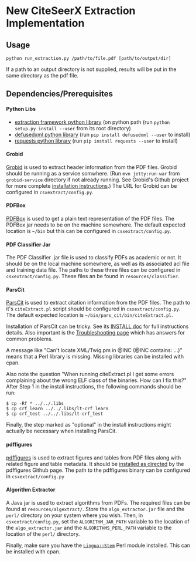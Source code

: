 # New CiteSeerX Extraction Implementation #

## Usage ##

    python run_extraction.py /path/to/file.pdf [path/to/output/dir]

If a path to an output directory is not supplied, results will be put in the same directory
as the pdf file.

## Dependencies/Prerequisites ##

#### Python Libs ####
   * [extraction framework python library][1] (on python path (run `python setup.py install --user` from its root directory)
   * [defusedxml python library][2] (run `pip install defusedxml --user` to install)
   * [requests python library][3] (run `pip install requests --user` to install)
 
#### Grobid ####
[Grobid][4] is used to extract header information from the PDF files. Grobid should be running as a service somwhere. (Run `mvn jetty:run-war` from `grobid-service` directory if not already running. See Grobid's Github project for more complete [installation instructions][5].) The URL for Grobid can be configured in `csxextract/config.py`.

#### PDFBox ####
[PDFBox][6] is used to get a plain text representation of the PDF files. The PDFBox jar needs to be on the machine somewhere. The default expected location is `~/bin` but this can be configured in `csxextract/config.py`.

#### PDF Classifier Jar ####
The PDF Classifier .jar file is used to classify PDFs as academic or not. It should be on the local machine somewhere, as well as its associated acl file and training data file. The paths to these three files can be configured in `csxextract/config.py`. These files an be found in `resources/classifier`.

#### ParsCit ####
[ParsCit][7] is used to extract citation information from the PDF files. The path to it's `citeExtract.pl` script should be configured in `csxextract/config.py`. The default expected location is `~/bin/pars_cit/bin/citeExtract.pl`.

Installation of ParsCit can be tricky. See its [INSTALL doc][8] for full instructions details. Also important is the [Troubleshooting page][9] which has answers for common problems. 

A message like "Can't locate XML/Twig.pm in @INC (@INC contains: ...)" means that a Perl library is missing. Missing libraries can be installed with cpan. 

Also note the question "When running citeExtract.pl I get some errors complaining about the wrong ELF class of the binaries. How can I fix this?" After Step 1 in the install instructions, the following commands should be run:

```shell
$ cp -Rf * ../../.libs 
$ cp crf_learn ../../.libs/lt-crf_learn
$ cp crf_test ../../.libs/lt-crf_test
```

Finally, the step marked as "optional" in the install instructions might actually be necessary when installing ParsCit.

#### pdffigures ####
[pdffigures][10] is used to extract figures and tables from PDF files along with related figure and table metadata. It should be [installed as directed][11] by the pdffigures Github page. The path to the pdffigures binary can be configured in `csxextract/config.py`

#### Algorithm Extractor ####
A Java jar is used to extract algorithms from PDFs. The required files can be found at `resources/algextract/`. Store the `algo_extractor.jar` file and the `perl/` directory on your system where you wish. Then, in `csxextract/config.py`, set the `ALGORITHM_JAR_PATH` variable to the location of the `algo_extractor.jar` and the `ALGORITHMS_PERL_PATH` variable to the location of the `perl/` directory.

Finally, make sure you have the [`Lingua::Stem`][12] Perl module installed. This can be installed with cpan.

[1]:  https://github.com/SeerLabs/extractor-framework
[2]:  https://pypi.python.org/pypi/defusedxml
[3]:  http://docs.python-requests.org/en/latest/
[4]:  https://github.com/kermitt2/grobid
[5]:  https://github.com/kermitt2/grobid/wiki/Grobid-service-quick-start
[6]:  http://pdfbox.apache.org/
[7]:  https://github.com/knmnyn/ParsCit
[8]:  https://github.com/knmnyn/ParsCit/blob/master/INSTALL
[9]:  http://wing.comp.nus.edu.sg/parsCit/#t
[10]: http://pdffigures.allenai.org/ 
[11]: https://github.com/allenai/pdffigures#usage
[12]: http://search.cpan.org/~snowhare/Lingua-Stem/lib/Lingua/Stem.pod

